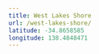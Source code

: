 ```yaml
---
title: West Lakes Shore
url: /west-lakes-shore/
latitude: -34.8658585
longitude: 138.4848471
---
```

